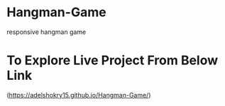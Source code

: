 # Hangman-Game
responsive hangman game

# To Explore Live Project From Below Link

(https://adelshokry15.github.io/Hangman-Game/)
